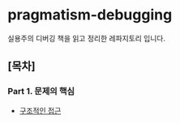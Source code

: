 # pragmatism-debugging
실용주의 디버깅 책을 읽고 정리한 레파지토리 입니다. 

## [목차]

### Part 1. 문제의 핵심 

- [구조적인 접근](documents/구조적인_접근.md)

